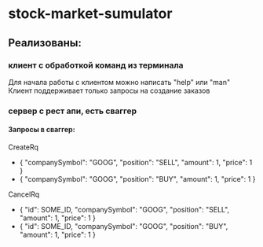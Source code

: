 # stock-market-sumulator

## Реализованы:
### клиент с обработкой команд из терминала
Для начала работы с клиентом можно написать "help" или "man"
Клиент поддерживает только запросы на создание заказов

### сервер с рест апи, есть сваггер
#### Запросы в сваггер:
CreateRq
- {
  "companySymbol": "GOOG",
  "position": "SELL",
  "amount": 1,
  "price": 1
}
- {
  "companySymbol": "GOOG",
  "position": "BUY",
  "amount": 1,
  "price": 1
}

CancelRq
- {
  "id": SOME_ID,
  "companySymbol": "GOOG",
  "position": "SELL",
  "amount": 1,
  "price": 1
  }
- {
  "id": SOME_ID,
  "companySymbol": "GOOG",
  "position": "BUY",
  "amount": 1,
  "price": 1
  }